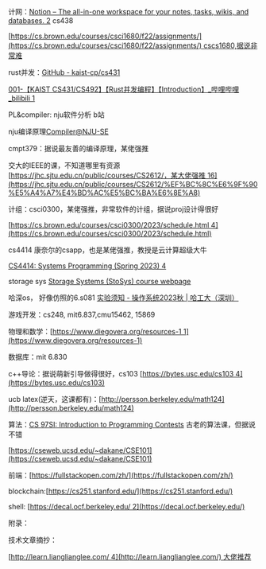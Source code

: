 计网：[Notion – The all-in-one workspace for your notes, tasks, wikis, and databases. 2](https://rrc-uiuc.notion.site/Communication-Networks-51d2dd4fd9c44fcdbcf6a67a86237e0c) cs438

[https://cs.brown.edu/courses/csci1680/f22/assignments/](https://cs.brown.edu/courses/csci1680/f22/assignments/) cscs1680,据说非常难

rust并发：[GitHub - kaist-cp/cs431](https://github.com/kaist-cp/cs431)

[001-【KAIST CS431/CS492】【Rust并发编程】【Introduction】_哔哩哔哩_bilibili 1](https://www.bilibili.com/video/BV1Xp4y1w7xG/?spm_id_from=333.337.search-card.all.click&vd_source=85acf0a59ded02e4c75ae1158baca207)

PL&compiler: nju软件分析 b站

nju编译原理[Compiler@NJU-SE](http://docs.compilers.cpl.icu/%EF%BC%8C%E6%9F%90%E4%BD%AC%E5%BC%BA%E6%8E%A8)

cmpt379：据说最友善的编译原理，某佬强推

交大的IEEE的课，不知道哪里有资源[https://jhc.sjtu.edu.cn/public/courses/CS2612/，某大佬强推 16](https://jhc.sjtu.edu.cn/public/courses/CS2612/%EF%BC%8C%E6%9F%90%E5%A4%A7%E4%BD%AC%E5%BC%BA%E6%8E%A8)

计组：csci0300，某佬强推，非常软件的计组，据说proj设计得很好

[https://cs.brown.edu/courses/csci0300/2023/schedule.html 4](https://cs.brown.edu/courses/csci0300/2023/schedule.html)

cs4414 康奈尔的csapp，也是某佬强推，教授是云计算超级大牛

[CS4414: Systems Programming (Spring 2023) 4](http://www.cs.cornell.edu/courses/cs4414/2023sp/)

storage sys [Storage Systems (StoSys) course webpage](https://animeshtrivedi.github.io/course-stosys/)

哈深os， 好像仿照的6.s081 [实验须知 - 操作系统2023秋 | 哈工大（深圳）](https://hitsz-cslab.gitee.io/os-labs/)

游戏开发：cs248, mit6.837,cmu15462, 15869

物理和数学：[https://www.diegovera.org/resources-1 1](https://www.diegovera.org/resources-1)

数据库：mit 6.830

c++导论：据说萌新引导做得很好，cs103 [https://bytes.usc.edu/cs103 4](https://bytes.usc.edu/cs103)

ucb latex(逆天，这课都有)：[http://persson.berkeley.edu/math124](http://persson.berkeley.edu/math124)

算法：[CS 97SI: Introduction to Programming Contests](http://web.stanford.edu/class/cs97si/) 古老的算法课，但据说不错

[https://cseweb.ucsd.edu/~dakane/CSE101](https://cseweb.ucsd.edu/~dakane/CSE101)

前端：[https://fullstackopen.com/zh/](https://fullstackopen.com/zh/)

blockchain:[https://cs251.stanford.edu/](https://cs251.stanford.edu/)

shell: [https://decal.ocf.berkeley.edu/ 2](https://decal.ocf.berkeley.edu/)

附录：

技术文章摘抄：

[http://learn.lianglianglee.com/ 4](http://learn.lianglianglee.com/) 大佬推荐